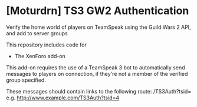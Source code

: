 # [Moturdrn] TS3 GW2 Authentication
Verify the home world of players on TeamSpeak using the Guild Wars 2 API, and add to server groups

This repository includes code for
* The XenForo add-on

This add-on requires the use of a TeamSpeak 3 bot to automatically send messages to players on connection, if they're not a member of the verified group specified.

These messages should contain links to the following route: /TS3Auth?tsid=<client database id>
e.g. http://www.example.com/TS3Auth?tsid=4